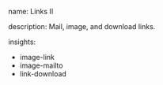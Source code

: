 name: Links II

description: Mail, image, and download links.

insights:
  - image-link
  - image-mailto
  - link-download
 
